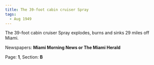 ```yaml
---  
title: The 39-foot cabin cruiser Spray  
tags:  
  - Aug 1949  
---  
```

  
The 39-foot cabin cruiser Spray explodes, burns and sinks 29 miles off Miami.  
  
Newspapers: **Miami Morning News or The Miami Herald**  
  
Page: **1**, Section: **B** 
